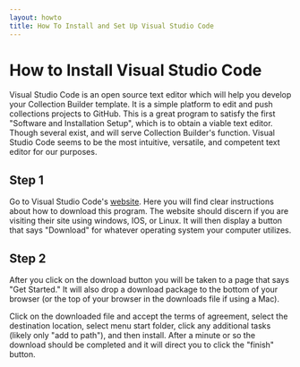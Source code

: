 ```yaml
---
layout: howto
title: How To Install and Set Up Visual Studio Code
---
```

# How to Install Visual Studio Code

Visual Studio Code is an open source text editor which will help you develop your Collection Builder template. It is a simple platform to edit and push collections projects to GitHub. This is a great program to satisfy the first "Software and Installation Setup", which is to obtain a viable text editor. Though several exist, and will serve Collection Builder's function. Visual Studio Code seems to be the most intuitive, versatile, and competent text editor for our purposes. 

## Step 1

Go to Visual Studio Code's [website](https://code.visualstudio.com). Here you will find clear instructions about how to download this program. The website should discern if you are visiting their site using windows, IOS, or Linux. It will then display a button that says "Download" for whatever operating system your computer utilizes.  

## Step 2

After you click on the download button you will be taken to a page that says "Get Started." It will also drop a download package to the bottom of your browser (or the top of your browser in the downloads file if using a Mac). 

Click on the downloaded file and accept the terms of agreement, select the destination location, select menu start folder, click any additional tasks (likely only "add to path"), and then install. After a minute or so the download should be completed and it will direct you to click the "finish" button. 